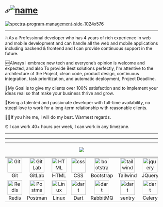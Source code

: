 <h1 dir="auto"><a id="" class="anchor" aria-hidden="true" tabindex="-1" href="#"><svg class="octicon octicon-link" viewBox="0 0 16 16" version="1.1" width="16" height="16" aria-hidden="true"><path d="m7.775 3.275 1.25-1.25a3.5 3.5 0 1 1 4.95 4.95l-2.5 2.5a3.5 3.5 0 0 1-4.95 0 .751.751 0 0 1 .018-1.042.751.751 0 0 1 1.042-.018 1.998 1.998 0 0 0 2.83 0l2.5-2.5a2.002 2.002 0 0 0-2.83-2.83l-1.25 1.25a.751.751 0 0 1-1.042-.018.751.751 0 0 1-.018-1.042Zm-4.69 9.64a1.998 1.998 0 0 0 2.83 0l1.25-1.25a.751.751 0 0 1 1.042.018.751.751 0 0 1 .018 1.042l-1.25 1.25a3.5 3.5 0 1 1-4.95-4.95l2.5-2.5a3.5 3.5 0 0 1 4.95 0 .751.751 0 0 1-.018 1.042.751.751 0 0 1-1.042.018 1.998 1.998 0 0 0-2.83 0l-2.5 2.5a1.998 1.998 0 0 0 0 2.83Z"></path></svg></a><a target="_blank" rel="noopener noreferrer nofollow" href="https://user-images.githubusercontent.com/115201845/211271648-e5090c01-abc8-4e3a-908d-a0bb837f0c85.svg"><img src="https://user-images.githubusercontent.com/115201845/211271648-e5090c01-abc8-4e3a-908d-a0bb837f0c85.svg" alt="name" style="max-width: 100%;"></a></h1>


<p dir="auto"><a target="_blank" rel="noopener noreferrer nofollow" href="https://user-images.githubusercontent.com/115201845/211274405-10db223b-ecb0-4d38-ab43-e172f5ec6e1b.jpg"><img src="https://user-images.githubusercontent.com/115201845/211274405-10db223b-ecb0-4d38-ab43-e172f5ec6e1b.jpg" alt="spectra-program-management-side-1024x576" style="max-width: 100%;"></a></p>


<hr>
 
<p>💥As a Professional developer who has 4 years of rich experience in web and mobile development and can handle all the web and mobile applications including backend & frontend and I can provide continuous support in the future.</p>

<p>🆕Always I embrace new tech and everyone’s opinion is welcome and expected, and also To provide Best solutions perfectly, I'm attentive to the architecture of the Project, clean code, product design, continuous integration, task prioritization, and automatic deployment, Project Deadline.</p>
<p>🥍My Goal is to give my clients over 100% satisfaction and to implement your ideas real so that make your business thrive and grow.</p>
<p>💯Being a talented and passionate developer with full-time availability, no steepI love to work for a long-term relationship with reasonable clients.</p>
<p>🙏🏽If you hire me, I will do my best. Warmest regards.</p>

<p>⏰ I can work 40+ hours per week, I can work in any timezone.</p>

<hr>
<table>
  <tbody>
   <hr>
  <tr> 
    <td align="center" width="96">
        <a target="_blank" rel="noopener noreferrer nofollow" href="https://camo.githubusercontent.com/97355a4f48ed3fe5d9763f1d151b4b9716c0e444461c9b54512042336886ba7e/68747470733a2f2f736b696c6c69636f6e732e6465762f69636f6e733f693d676974"><img src="https://camo.githubusercontent.com/97355a4f48ed3fe5d9763f1d151b4b9716c0e444461c9b54512042336886ba7e/68747470733a2f2f736b696c6c69636f6e732e6465762f69636f6e733f693d676974" width="48" height="48" alt="Git" data-canonical-src="https://skillicons.dev/icons?i=git" style="max-width: 100%;"></a>
      <br>Git
    </td>
    <td align="center" width="96">
        <a target="_blank" rel="noopener noreferrer nofollow" href="https://camo.githubusercontent.com/1126e4eacac4fce6b6033af064f8c3bd43e7bacb5624e7a7cc91f27fe2120d3e/68747470733a2f2f736b696c6c69636f6e732e6465762f69636f6e733f693d6769746c6162"><img src="https://camo.githubusercontent.com/1126e4eacac4fce6b6033af064f8c3bd43e7bacb5624e7a7cc91f27fe2120d3e/68747470733a2f2f736b696c6c69636f6e732e6465762f69636f6e733f693d6769746c6162" width="48" height="48" alt="GitLab" data-canonical-src="https://skillicons.dev/icons?i=gitlab" style="max-width: 100%;"></a>
      <br>GitLab
    </td>
    <td align="center" width="96">
        <a target="_blank" rel="noopener noreferrer nofollow" href="https://camo.githubusercontent.com/4c31cabd8b3aa138d55adcf0a5415e5f71f38f4f5eb0ef7312ef675077834b8d/68747470733a2f2f736b696c6c69636f6e732e6465762f69636f6e733f693d68746d6c"><img src="https://camo.githubusercontent.com/4c31cabd8b3aa138d55adcf0a5415e5f71f38f4f5eb0ef7312ef675077834b8d/68747470733a2f2f736b696c6c69636f6e732e6465762f69636f6e733f693d68746d6c" width="48" height="48" alt="HTML" data-canonical-src="https://skillicons.dev/icons?i=html" style="max-width: 100%;"></a>
      <br>HTML
    </td>
    <td align="center" width="96">
        <a target="_blank" rel="noopener noreferrer nofollow" href="https://camo.githubusercontent.com/e531a79257b93921f8b58efa952eb049ceb2672bcf57bd666165476261c145a8/68747470733a2f2f736b696c6c69636f6e732e6465762f69636f6e733f693d637373"><img src="https://camo.githubusercontent.com/e531a79257b93921f8b58efa952eb049ceb2672bcf57bd666165476261c145a8/68747470733a2f2f736b696c6c69636f6e732e6465762f69636f6e733f693d637373" width="48" height="48" alt="css" data-canonical-src="https://skillicons.dev/icons?i=css" style="max-width: 100%;"></a>
      <br>CSS
    </td>
    <td align="center" width="96">
        <a target="_blank" rel="noopener noreferrer nofollow" href="https://camo.githubusercontent.com/c2a1c48be1091ce6a771794bf0b3bc45b58e5ce1531810e48cea88a7bae4c121/68747470733a2f2f736b696c6c69636f6e732e6465762f69636f6e733f693d626f6f747374726170"><img src="https://camo.githubusercontent.com/c2a1c48be1091ce6a771794bf0b3bc45b58e5ce1531810e48cea88a7bae4c121/68747470733a2f2f736b696c6c69636f6e732e6465762f69636f6e733f693d626f6f747374726170" width="48" height="48" alt="bootstrap" data-canonical-src="https://skillicons.dev/icons?i=bootstrap" style="max-width: 100%;"></a>
      <br>Bootstrap
    </td>
    <td align="center" width="96">
        <a target="_blank" rel="noopener noreferrer nofollow" href="https://camo.githubusercontent.com/90821127892b2ab8fed54a30b62e3875250c25b0ff2b0466eade956773d27126/68747470733a2f2f736b696c6c69636f6e732e6465762f69636f6e733f693d7461696c77696e64"><img src="https://camo.githubusercontent.com/90821127892b2ab8fed54a30b62e3875250c25b0ff2b0466eade956773d27126/68747470733a2f2f736b696c6c69636f6e732e6465762f69636f6e733f693d7461696c77696e64" width="48" height="48" alt="tailwind" data-canonical-src="https://skillicons.dev/icons?i=tailwind" style="max-width: 100%;"></a>
      <br>Tailwind
    </td>
        <td align="center" width="96">
        <a target="_blank" rel="noopener noreferrer nofollow" href="https://camo.githubusercontent.com/92b57616aa8c824a491469633dc693341da362ae233bf03e0384cfb9a154ddcf/68747470733a2f2f736b696c6c69636f6e732e6465762f69636f6e733f693d6a7175657279"><img src="https://camo.githubusercontent.com/92b57616aa8c824a491469633dc693341da362ae233bf03e0384cfb9a154ddcf/68747470733a2f2f736b696c6c69636f6e732e6465762f69636f6e733f693d6a7175657279" width="48" height="48" alt="jquery" data-canonical-src="https://skillicons.dev/icons?i=jquery" style="max-width: 100%;"></a>
      <br>JQuery
    </td>
        <td align="center" width="96">
        <a target="_blank" rel="noopener noreferrer nofollow" href="https://camo.githubusercontent.com/0ac523e295393e5fb91b13ed8e2bf2cf1bc9669ef91cbe6eaab903a149213087/68747470733a2f2f736b696c6c69636f6e732e6465762f69636f6e733f693d706f737467726573"><img src="https://camo.githubusercontent.com/0ac523e295393e5fb91b13ed8e2bf2cf1bc9669ef91cbe6eaab903a149213087/68747470733a2f2f736b696c6c69636f6e732e6465762f69636f6e733f693d706f737467726573" width="48" height="48" alt="jquery" data-canonical-src="https://skillicons.dev/icons?i=postgres" style="max-width: 100%;"></a>
      <br>PostgreSQL
    </td>
            <td align="center" width="96">
        <a target="_blank" rel="noopener noreferrer nofollow" href="https://camo.githubusercontent.com/533eb0313af568d57d5bd22dea49ab0264b4dda628cfa7aa9a76991bcc8c122e/68747470733a2f2f736b696c6c69636f6e732e6465762f69636f6e733f693d646f746e6574"><img src="https://camo.githubusercontent.com/533eb0313af568d57d5bd22dea49ab0264b4dda628cfa7aa9a76991bcc8c122e/68747470733a2f2f736b696c6c69636f6e732e6465762f69636f6e733f693d646f746e6574" width="48" height="48" alt="ASP.NET Core" data-canonical-src="https://skillicons.dev/icons?i=dotnet" style="max-width: 100%;"></a>
      <br>ASP.NET
    </td>
  </tr>
   <tr>
    <td align="center" width="96">
        <a target="_blank" rel="noopener noreferrer nofollow" href="https://camo.githubusercontent.com/92627937ec07def0c9573cbe54b33be2051da333e2c9ff0508d53054ff54495c/68747470733a2f2f736b696c6c69636f6e732e6465762f69636f6e733f693d7265646973"><img src="https://camo.githubusercontent.com/92627937ec07def0c9573cbe54b33be2051da333e2c9ff0508d53054ff54495c/68747470733a2f2f736b696c6c69636f6e732e6465762f69636f6e733f693d7265646973" width="48" height="48" alt="Redis" data-canonical-src="https://skillicons.dev/icons?i=redis" style="max-width: 100%;"></a>
      <br>Redis
    </td>
        <td align="center" width="96">
        <a target="_blank" rel="noopener noreferrer nofollow" href="https://camo.githubusercontent.com/cac9cb122b22e852f5624d103e8656925976bf1a807a6bf4cd6751420731836f/68747470733a2f2f736b696c6c69636f6e732e6465762f69636f6e733f693d706f73746d616e"><img src="https://camo.githubusercontent.com/cac9cb122b22e852f5624d103e8656925976bf1a807a6bf4cd6751420731836f/68747470733a2f2f736b696c6c69636f6e732e6465762f69636f6e733f693d706f73746d616e" width="48" height="48" alt="Postman" data-canonical-src="https://skillicons.dev/icons?i=postman" style="max-width: 100%;"></a>
      <br>Postman
    </td>
            <td align="center" width="96">
        <a target="_blank" rel="noopener noreferrer nofollow" href="https://camo.githubusercontent.com/43dbc6cca16645e547d8a1205fbb8f93e2a76e5f3e42641751e6950040c078f5/68747470733a2f2f736b696c6c69636f6e732e6465762f69636f6e733f693d6c696e7578"><img src="https://camo.githubusercontent.com/43dbc6cca16645e547d8a1205fbb8f93e2a76e5f3e42641751e6950040c078f5/68747470733a2f2f736b696c6c69636f6e732e6465762f69636f6e733f693d6c696e7578" width="48" height="48" alt="Linux" data-canonical-src="https://skillicons.dev/icons?i=linux" style="max-width: 100%;"></a>
      <br>Linux
    </td>
    <td align="center" width="96">
        <a target="_blank" rel="noopener noreferrer nofollow" href="https://camo.githubusercontent.com/0313ffa22c95c1175b88cd6c2b0a8e527dc713932bbf6141414c37c4ce2101fc/68747470733a2f2f736b696c6c69636f6e732e6465762f69636f6e733f693d64617274"><img src="https://camo.githubusercontent.com/0313ffa22c95c1175b88cd6c2b0a8e527dc713932bbf6141414c37c4ce2101fc/68747470733a2f2f736b696c6c69636f6e732e6465762f69636f6e733f693d64617274" width="48" height="48" alt="dart" data-canonical-src="https://skillicons.dev/icons?i=dart" style="max-width: 100%;"></a>
      <br>Dart
    </td>
    <td align="center" width="96">
        <a target="_blank" rel="noopener noreferrer nofollow" href="https://camo.githubusercontent.com/47225a9df2039d8c8fdad7e686ddb73ed2ae44373dd4bb9d7824ac7cd7a23b3f/68747470733a2f2f736b696c6c69636f6e732e6465762f69636f6e733f693d7261626269746d71"><img src="https://camo.githubusercontent.com/47225a9df2039d8c8fdad7e686ddb73ed2ae44373dd4bb9d7824ac7cd7a23b3f/68747470733a2f2f736b696c6c69636f6e732e6465762f69636f6e733f693d7261626269746d71" width="48" height="48" alt="dart" data-canonical-src="https://skillicons.dev/icons?i=rabbitmq" style="max-width: 100%;"></a>
      <br>RabbitMQ
    </td>
    <td align="center" width="96">
        <a target="_blank" rel="noopener noreferrer nofollow" href="https://camo.githubusercontent.com/d75bd9e47f28e68f4dabdcf7690be13114dcca5c34144cc015f880f3d74491d5/68747470733a2f2f736b696c6c69636f6e732e6465762f69636f6e733f693d73656e747279"><img src="https://camo.githubusercontent.com/d75bd9e47f28e68f4dabdcf7690be13114dcca5c34144cc015f880f3d74491d5/68747470733a2f2f736b696c6c69636f6e732e6465762f69636f6e733f693d73656e747279" width="48" height="48" alt="dart" data-canonical-src="https://skillicons.dev/icons?i=sentry" style="max-width: 100%;"></a>
      <br>sentry
    </td>
    <td align="center" width="96">
        <a target="_blank" rel="noopener noreferrer nofollow" href="https://camo.githubusercontent.com/9689127b2c587284a03c6a2f162e8d4023c82c28ae7e0e229ae2c46d9157c3f4/68747470733a2f2f75706c6f61642e77696b696d656469612e6f72672f77696b6970656469612f636f6d6d6f6e732f312f31392f43656c6572795f6c6f676f2e706e67"><img src="https://camo.githubusercontent.com/9689127b2c587284a03c6a2f162e8d4023c82c28ae7e0e229ae2c46d9157c3f4/68747470733a2f2f75706c6f61642e77696b696d656469612e6f72672f77696b6970656469612f636f6d6d6f6e732f312f31392f43656c6572795f6c6f676f2e706e67" width="48" height="48" alt="dart" data-canonical-src="https://upload.wikimedia.org/wikipedia/commons/1/19/Celery_logo.png" style="max-width: 100%;"></a>
      <br>Celery
    </td>
    <td align="center" width="96">
        <a target="_blank" rel="noopener noreferrer nofollow" href="https://camo.githubusercontent.com/583b79e74f1b1838bf5c142984dc8eddde949a9dd73c325cc7b773709b39e1c3/68747470733a2f2f646f63757361757275732e696f2f696d672f646f63757361757275735f6b65797461722e737667"><img src="https://camo.githubusercontent.com/583b79e74f1b1838bf5c142984dc8eddde949a9dd73c325cc7b773709b39e1c3/68747470733a2f2f646f63757361757275732e696f2f696d672f646f63757361757275735f6b65797461722e737667" width="48" height="48" alt="dart" data-canonical-src="https://docusaurus.io/img/docusaurus_keytar.svg" style="max-width: 100%;"></a>
      <br>Docusaurus
    </td>
    <td align="center" width="96">
        <a target="_blank" rel="noopener noreferrer nofollow" href="https://camo.githubusercontent.com/cfabfd6c51bf958a5e7f76c059363a776a6a68f21f53ad593d9d5c9218012a3e/68747470733a2f2f62727568696e2e736f6674776172652f696d672f6c6f676f732f7079746573742e737667"><img src="https://camo.githubusercontent.com/cfabfd6c51bf958a5e7f76c059363a776a6a68f21f53ad593d9d5c9218012a3e/68747470733a2f2f62727568696e2e736f6674776172652f696d672f6c6f676f732f7079746573742e737667" width="40" height="40" alt="dart" data-canonical-src="https://bruhin.software/img/logos/pytest.svg" style="max-width: 100%;"></a>
      <br>Pytest
    </td>
  </tr>
 <tr>

 <hr>

  <div align="center" dir="auto" width="30vw">
<a target="_blank" rel="noopener noreferrer nofollow" href="https://camo.githubusercontent.com/6bad2f2d3b9ace6ef9e4ea2245345ec3f3c8f598768125b05c2ae91947fc19b8/68747470733a2f2f6769746875622d70726f66696c652d74726f7068792e76657263656c2e6170702f3f757365726e616d653d7472696e6962267468656d653d6d6174726978266e6f2d62673d74727565266e6f2d6672616d653d7472756526726f773d3126636f6c756d6e3d34267469746c653d5265706f7369746f726965732c4973737565732c4f7267616e697a6174696f6e732c5374617273"><img src="https://camo.githubusercontent.com/6bad2f2d3b9ace6ef9e4ea2245345ec3f3c8f598768125b05c2ae91947fc19b8/68747470733a2f2f6769746875622d70726f66696c652d74726f7068792e76657263656c2e6170702f3f757365726e616d653d7472696e6962267468656d653d6d6174726978266e6f2d62673d74727565266e6f2d6672616d653d7472756526726f773d3126636f6c756d6e3d34267469746c653d5265706f7369746f726965732c4973737565732c4f7267616e697a6174696f6e732c5374617273" data-canonical-src="https://github-profile-trophy.vercel.app/?username=trinib&amp;theme=matrix&amp;no-bg=true&amp;no-frame=true&amp;row=1&amp;column=4&amp;title=Repositories,Issues,Organizations,Stars"></a></div>
 </tr>
</tbody></table>
